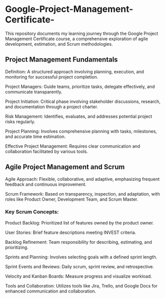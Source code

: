 # Google-Project-Management-Certificate-
This repository documents my learning journey through the Google Project Management Certificate course, a comprehensive exploration of agile development, estimation, and Scrum methodologies.
## Project Management Fundamentals
Definition: A structured approach involving planning, execution, and monitoring for successful project completion.

Project Managers: Guide teams, prioritize tasks, delegate effectively, and communicate transparently.

Project Initiation: Critical phase involving stakeholder discussions, research, and documentation through a project charter.

Risk Management: Identifies, evaluates, and addresses potential project risks regularly.

Project Planning: Involves comprehensive planning with tasks, milestones, and accurate time estimation.

Effective Project Management: Requires clear communication and collaboration facilitated by various tools.

## Agile Project Management and Scrum
Agile Approach: Flexible, collaborative, and adaptive, emphasizing frequent feedback and continuous improvement.

Scrum Framework: Based on transparency, inspection, and adaptation, with roles like Product Owner, Development Team, and Scrum Master.

### Key Scrum Concepts:
Product Backlog: Prioritized list of features owned by the product owner.

User Stories: Brief feature descriptions meeting INVEST criteria.

Backlog Refinement: Team responsibility for describing, estimating, and prioritizing.

Sprints and Planning: Involves selecting goals with a defined sprint length.

Sprint Events and Reviews: Daily scrum, sprint review, and retrospective.

Velocity and Kanban Boards: Measure progress and visualize workload.

Tools and Collaboration: Utilizes tools like Jira, Trello, and Google Docs for enhanced communication and collaboration.
